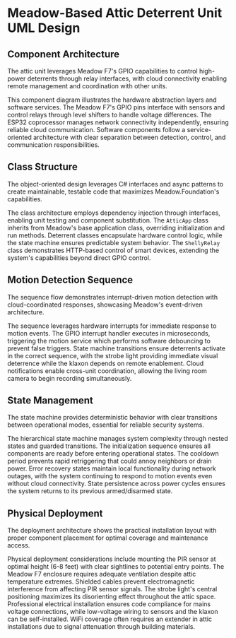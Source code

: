 # Meadow-Based Attic Deterrent Unit UML Design

## Component Architecture

The attic unit leverages Meadow F7's GPIO capabilities to control high-power deterrents through relay interfaces, with cloud connectivity enabling remote management and coordination with other units.




This component diagram illustrates the hardware abstraction layers and software services. The Meadow F7's GPIO pins interface with sensors and control relays through level shifters to handle voltage differences. The ESP32 coprocessor manages network connectivity independently, ensuring reliable cloud communication. Software components follow a service-oriented architecture with clear separation between detection, control, and communication responsibilities.

## Class Structure

The object-oriented design leverages C# interfaces and async patterns to create maintainable, testable code that maximizes Meadow.Foundation's capabilities.




The class architecture employs dependency injection through interfaces, enabling unit testing and component substitution. The `AtticApp` class inherits from Meadow's base application class, overriding initialization and run methods. Deterrent classes encapsulate hardware control logic, while the state machine ensures predictable system behavior. The `ShellyRelay` class demonstrates HTTP-based control of smart devices, extending the system's capabilities beyond direct GPIO control.

## Motion Detection Sequence

The sequence flow demonstrates interrupt-driven motion detection with cloud-coordinated responses, showcasing Meadow's event-driven architecture.




The sequence leverages hardware interrupts for immediate response to motion events. The GPIO interrupt handler executes in microseconds, triggering the motion service which performs software debouncing to prevent false triggers. State machine transitions ensure deterrents activate in the correct sequence, with the strobe light providing immediate visual deterrence while the klaxon depends on remote enablement. Cloud notifications enable cross-unit coordination, allowing the living room camera to begin recording simultaneously.

## State Management

The state machine provides deterministic behavior with clear transitions between operational modes, essential for reliable security systems.




The hierarchical state machine manages system complexity through nested states and guarded transitions. The initialization sequence ensures all components are ready before entering operational states. The cooldown period prevents rapid retriggering that could annoy neighbors or drain power. Error recovery states maintain local functionality during network outages, with the system continuing to respond to motion events even without cloud connectivity. State persistence across power cycles ensures the system returns to its previous armed/disarmed state.

## Physical Deployment

The deployment architecture shows the practical installation layout with proper component placement for optimal coverage and maintenance access.




Physical deployment considerations include mounting the PIR sensor at optimal height (6-8 feet) with clear sightlines to potential entry points. The Meadow F7 enclosure requires adequate ventilation despite attic temperature extremes. Shielded cables prevent electromagnetic interference from affecting PIR sensor signals. The strobe light's central positioning maximizes its disorienting effect throughout the attic space. Professional electrical installation ensures code compliance for mains voltage connections, while low-voltage wiring to sensors and the klaxon can be self-installed. WiFi coverage often requires an extender in attic installations due to signal attenuation through building materials.
